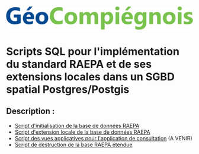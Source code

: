 ![picto](/doc/img/new_logo_geocompiegnois.png)

# Scripts SQL pour l'implémentation du standard RAEPA et de ses extensions locales dans un SGBD spatial Postgres/Postgis

## Description :

* [Script d'initialisation de la base de données RAEPA](init_bd_resh_00_raepa.sql)
* [Script d'extension locale de la base de données RAEPA](init_bd_resh_10_raepa_extension.sql)
* [Script des vues applicatives pour l'application de consultation](init_bd_resh_20_raepa_vues_applicatives) (A VENIR)
* [Script de destruction de la base RAEPA étendue](init_bd_resh_30_drop_base_etendue)

